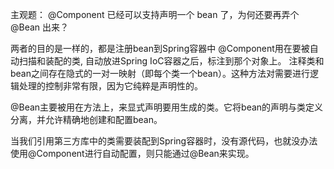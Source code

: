 主观题：
@Component 已经可以支持声明一个 bean 了，为何还要再弄个 @Bean 出来？

两者的目的是一样的，都是注册bean到Spring容器中
@Component用在要被自动扫描和装配的类, 自动放进Spring IoC容器之后，标注到那个对象上。
注释类和bean之间存在隐式的一对一映射（即每个类一个bean）。这种方法对需要进行逻辑处理的控制非常有限，因为它纯粹是声明性的。

@Bean主要被用在方法上，来显式声明要用生成的类。它将bean的声明与类定义分离，并允许精确地创建和配置bean。

当我们引用第三方库中的类需要装配到Spring容器时，没有源代码，也就没办法使用@Component进行自动配置，则只能通过@Bean来实现。
